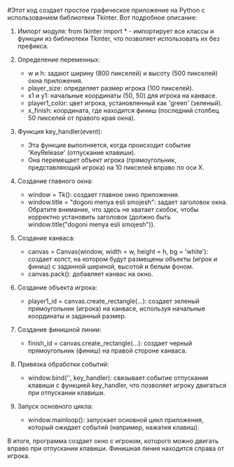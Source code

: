 #Этот код создает простое графическое приложение на Python с использованием библиотеки Tkinter. Вот подробное описание:

1. Импорт модуля: from tkinter import * - импортирует все классы и функции из библиотеки Tkinter, что позволяет использовать их без префикса.

2. Определение переменных:
   - w и h: задают ширину (800 пикселей) и высоту (500 пикселей) окна приложения.
   - player_size: определяет размер игрока (100 пикселей).
   - x1 и y1: начальные координаты (50, 50) для игрока на канвасе.
   - player1_color: цвет игрока, установленный как 'green' (зеленый).
   - x_finish: координата, где находится финиш (последний столбец 50 пикселей от правого края окна).

3. Функция key_handler(event): 
   - Эта функция выполняется, когда происходит событие 'KeyRelease' (отпускание клавиши). 
   - Она перемещает объект игрока (прямоугольник, представляющий игрока) на 10 пикселей вправо по оси X.

4. Создание главного окна:
   - window = Tk(): создает главное окно приложения.
   - window.title = "dogoni menya esli smojesh": задает заголовок окна. Обратите внимание, что здесь не хватает скобок, чтобы корректно установить заголовок (должно быть window.title("dogoni menya esli smojesh")).

5. Создание канваса:
   - canvas = Canvas(window, width = w, height = h, bg = 'white'): создает холст, на котором будут размещены объекты (игрок и финиш) с заданной шириной, высотой и белым фоном.
   - canvas.pack(): добавляет канвас на окно.

6. Создание объекта игрока:
   - player1_id = canvas.create_rectangle(...): создает зеленый прямоугольник (игрока) на канвасе, используя начальные координаты и заданный размер.

7. Создание финишной линии:
   - finish_id = canvas.create_rectangle(...): создает черный прямоугольник (финиш) на правой стороне канваса.

8. Привязка обработки событий:
   - window.bind('<KeyRelease>', key_handler): связывает событие отпускания клавиши с функцией key_handler, что позволяет игроку двигаться при отпускании клавиши.

9. Запуск основного цикла:
   - window.mainloop(): запускает основной цикл приложения, который ожидает событий (например, нажатия клавиш).

В итоге, программа создает окно с игроком, которого можно двигать вправо при отпускании клавиши. Финишная линия находится справа от игрока.
 
